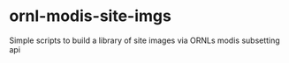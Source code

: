 # ornl-modis-site-imgs
Simple scripts to build a library of site images via ORNLs modis subsetting api

